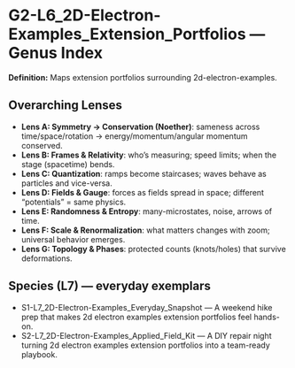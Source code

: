 # G2-L6_2D-Electron-Examples_Extension_Portfolios — Genus Index
**Definition:** Maps extension portfolios surrounding 2d-electron-examples.

## Overarching Lenses

- **Lens A: Symmetry -> Conservation (Noether)**: sameness across time/space/rotation → energy/momentum/angular momentum conserved.
- **Lens B: Frames & Relativity**: who’s measuring; speed limits; when the stage (spacetime) bends.
- **Lens C: Quantization**: ramps become staircases; waves behave as particles and vice-versa.
- **Lens D: Fields & Gauge**: forces as fields spread in space; different “potentials” = same physics.
- **Lens E: Randomness & Entropy**: many-microstates, noise, arrows of time.
- **Lens F: Scale & Renormalization**: what matters changes with zoom; universal behavior emerges.
- **Lens G: Topology & Phases**: protected counts (knots/holes) that survive deformations.

## Species (L7) — everyday exemplars
- S1-L7_2D-Electron-Examples_Everyday_Snapshot — A weekend hike prep that makes 2d electron examples extension portfolios feel hands-on.
- S2-L7_2D-Electron-Examples_Applied_Field_Kit — A DIY repair night turning 2d electron examples extension portfolios into a team-ready playbook.
